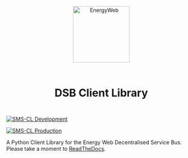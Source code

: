 <div align="center">
  <a href="https://www.energyweb.org/"><img src="https://www.energyweb.org/wp-content/uploads/2019/04/logo-brand.png" alt="EnergyWeb" width="150"></a>
  <h1 style="padding:25px;">
    DSB Client Library
  </h1>
</div>

[![SMS-CL Development](https://github.com/energywebfoundation/ew_dsb_client_lib_py/actions/workflows/development.yml/badge.svg?branch=develop)](https://github.com/energywebfoundation/ew_dsb_client_lib_py/actions/workflows/development.yml)

[![SMS-CL Production](https://github.com/energywebfoundation/ew_dsb_client_lib_py/actions/workflows/production.yml/badge.svg?branch=main)](https://github.com/energywebfoundation/ew_dsb_client_lib_py/actions/workflows/production.yml)

A Python Client Library for the Energy Web Decentralised Service Bus. Please take a moment to [ReadTheDocs](https://energy-web-foundation-sms-client-lib-py.readthedocs-hosted.com/en/latest/).

